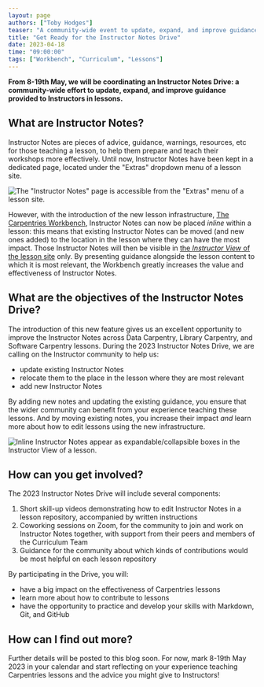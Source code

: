 ```yaml
---
layout: page
authors: ["Toby Hodges"]
teaser: "A community-wide event to update, expand, and improve guidance provided to Instructors in lessons"
title: "Get Ready for the Instructor Notes Drive"
date: 2023-04-18
time: "09:00:00"
tags: ["Workbench", "Curriculum", "Lessons"]
---
```


**From 8-19th May, we will be coordinating an Instructor Notes Drive: a community-wide effort to update, expand, and improve guidance provided to Instructors in lessons.**


## What are Instructor Notes?

Instructor Notes are pieces of advice, guidance, warnings, resources, etc for those teaching a lesson, to help them prepare and teach their workshops more effectively. Until now, Instructor Notes have been kept in a dedicated page, located under the "Extras" dropdown menu of a lesson site.

![The "Instructor Notes" page is accessible from the "Extras" menu of a lesson site.](/blog/2023/04/instructor-notes-styles.png)

However, with the introduction of the new lesson infrastructure, [The Carpentries Workbench](https://carpentries.github.io/workbench/), Instructor Notes can now be placed _inline_ within a lesson: this means that existing Instructor Notes can be moved (and new ones added) to the location in the lesson where they can have the most impact. Those Instructor Notes will then be visible in [the _Instructor View_ of the lesson site](https://carpentries.org/blog/2023/02/supporting-instructors/#the-carpentries-workbench) only. By presenting guidance alongside the lesson content to which it is most relevant, the Workbench greatly increases the value and effectiveness of Instructor Notes.


## What are the objectives of the Instructor Notes Drive?

The introduction of this new feature gives us an excellent opportunity to improve the Instructor Notes across Data Carpentry, Library Carpentry, and Software Carpentry lessons. During the 2023 Instructor Notes Drive, we are calling on the Instructor community to help us:

- update existing Instructor Notes
- relocate them to the place in the lesson where they are most relevant
- add new Instructor Notes

By adding new notes and updating the existing guidance, you ensure that the wider community can benefit from your experience teaching these lessons. And by moving existing notes, you increase their impact _and_ learn more about how to edit lessons using the new infrastructure.

![Inline Instructor Notes appear as expandable/collapsible boxes in the Instructor View of a lesson.](/blog/2023/04/inline-instructor-note.png)

## How can you get involved?

The 2023 Instructor Notes Drive will include several components:

1. Short skill-up videos demonstrating how to edit Instructor Notes in a lesson repository, accompanied by written instructions
2. Coworking sessions on Zoom, for the community to join and work on Instructor Notes together, with support from their peers and members of the Curriculum Team
3. Guidance for the community about which kinds of contributions would be most helpful on each lesson repository

By participating in the Drive, you will:

- have a big impact on the effectiveness of Carpentries lessons
- learn more about how to contribute to lessons
- have the opportunity to practice and develop your skills with Markdown, Git, and GitHub



## How can I find out more?

Further details will be posted to this blog soon. For now, mark 8-19th May 2023 in your calendar and start reflecting on your experience teaching Carpentries lessons and the advice you might give to Instructors!
